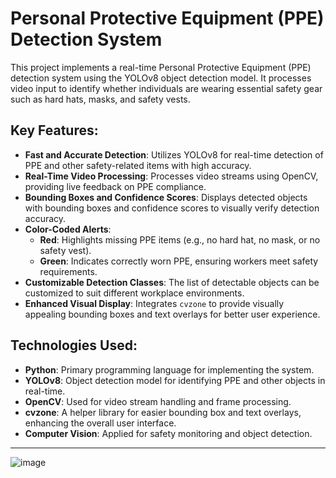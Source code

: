 # Personal Protective Equipment (PPE) Detection System

This project implements a real-time Personal Protective Equipment (PPE) detection system using the YOLOv8 object detection model. It processes video input to identify whether individuals are wearing essential safety gear such as hard hats, masks, and safety vests.

## Key Features:
- **Fast and Accurate Detection**: Utilizes YOLOv8 for real-time detection of PPE and other safety-related items with high accuracy.
- **Real-Time Video Processing**: Processes video streams using OpenCV, providing live feedback on PPE compliance.
- **Bounding Boxes and Confidence Scores**: Displays detected objects with bounding boxes and confidence scores to visually verify detection accuracy.
- **Color-Coded Alerts**: 
  - **Red**: Highlights missing PPE items (e.g., no hard hat, no mask, or no safety vest).
  - **Green**: Indicates correctly worn PPE, ensuring workers meet safety requirements.
- **Customizable Detection Classes**: The list of detectable objects can be customized to suit different workplace environments.
- **Enhanced Visual Display**: Integrates `cvzone` to provide visually appealing bounding boxes and text overlays for better user experience.

## Technologies Used:
- **Python**: Primary programming language for implementing the system.
- **YOLOv8**: Object detection model for identifying PPE and other objects in real-time.
- **OpenCV**: Used for video stream handling and frame processing.
- **cvzone**: A helper library for easier bounding box and text overlays, enhancing the overall user interface.
- **Computer Vision**: Applied for safety monitoring and object detection.

---
![image](https://github.com/user-attachments/assets/a9d463b4-2cad-45f8-b9b0-b202583cf17f)

